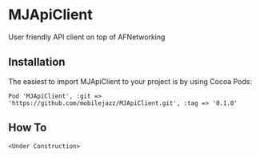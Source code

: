# MJApiClient
User friendly API client on top of AFNetworking

## Installation
The easiest to import MJApiClient to your project is by using Cocoa Pods:

```
Pod 'MJApiClient', :git => 'https://github.com/mobilejazz/MJApiClient.git', :tag => '0.1.0'
```

## How To
```
<Under Construction>
```

